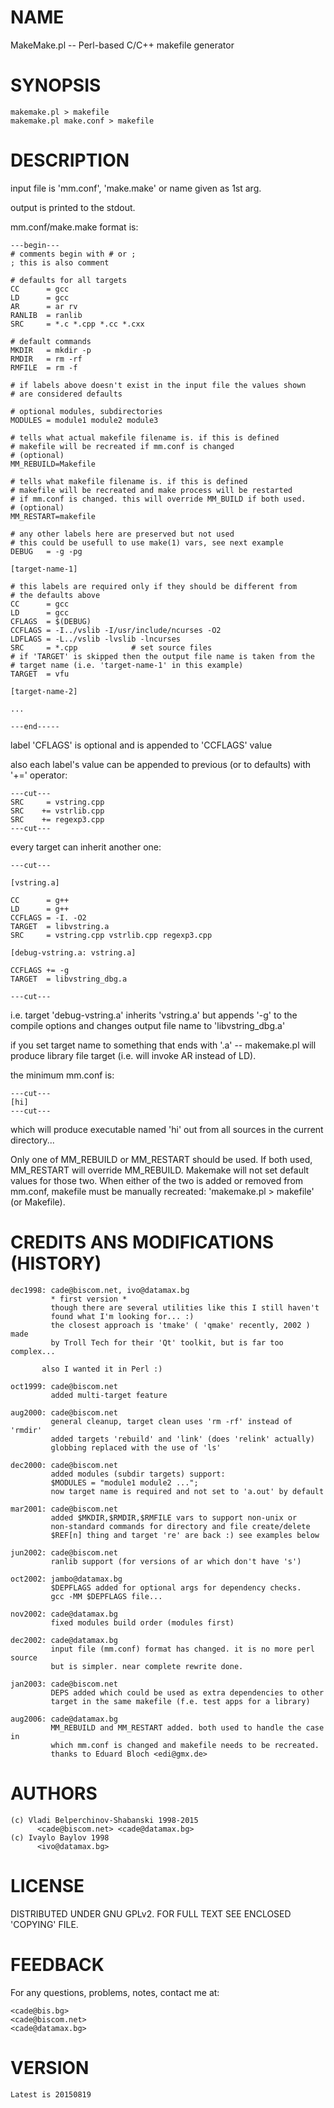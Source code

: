 # NAME

MakeMake.pl -- Perl-based C/C++ makefile generator

# SYNOPSIS

    makemake.pl > makefile
    makemake.pl make.conf > makefile

# DESCRIPTION

input file is 'mm.conf', 'make.make' or name given as 1st arg.

output is printed to the stdout.

mm.conf/make.make format is:



    ---begin---
    # comments begin with # or ;
    ; this is also comment

    # defaults for all targets
    CC      = gcc
    LD      = gcc
    AR      = ar rv
    RANLIB  = ranlib
    SRC     = *.c *.cpp *.cc *.cxx

    # default commands
    MKDIR   = mkdir -p
    RMDIR   = rm -rf
    RMFILE  = rm -f

    # if labels above doesn't exist in the input file the values shown
    # are considered defaults

    # optional modules, subdirectories
    MODULES = module1 module2 module3

    # tells what actual makefile filename is. if this is defined
    # makefile will be recreated if mm.conf is changed
    # (optional)
    MM_REBUILD=Makefile

    # tells what makefile filename is. if this is defined
    # makefile will be recreated and make process will be restarted
    # if mm.conf is changed. this will override MM_BUILD if both used.
    # (optional)
    MM_RESTART=makefile

    # any other labels here are preserved but not used
    # this could be usefull to use make(1) vars, see next example
    DEBUG   = -g -pg

    [target-name-1]

    # this labels are required only if they should be different from
    # the defaults above
    CC      = gcc
    LD      = gcc
    CFLAGS  = $(DEBUG)
    CCFLAGS = -I../vslib -I/usr/include/ncurses -O2
    LDFLAGS = -L../vslib -lvslib -lncurses
    SRC     = *.cpp            # set source files
    # if 'TARGET' is skipped then the output file name is taken from the
    # target name (i.e. 'target-name-1' in this example)
    TARGET  = vfu

    [target-name-2]

    ...

    ---end-----

label 'CFLAGS' is optional and is appended to 'CCFLAGS' value

also each label's value can be appended to previous (or to defaults) with
'+=' operator:

    ---cut---
    SRC     = vstring.cpp
    SRC    += vstrlib.cpp
    SRC    += regexp3.cpp
    ---cut---

every target can inherit another one:

    ---cut---

    [vstring.a]

    CC      = g++
    LD      = g++
    CCFLAGS = -I. -O2
    TARGET  = libvstring.a
    SRC     = vstring.cpp vstrlib.cpp regexp3.cpp

    [debug-vstring.a: vstring.a]

    CCFLAGS += -g
    TARGET  = libvstring_dbg.a

    ---cut---

i.e. target 'debug-vstring.a' inherits 'vstring.a' but appends '-g' to the
compile options and changes output file name to 'libvstring\_dbg.a'

if you set target name to something that ends with '.a' -- makemake.pl will
produce library file target (i.e. will invoke AR instead of LD).

the minimum mm.conf is:

    ---cut---
    [hi]
    ---cut---

which will produce executable named 'hi' out from all sources in the current
directory...

Only one of MM\_REBUILD or MM\_RESTART should be used. If both used, MM\_RESTART
will override MM\_REBUILD. Makemake will not set default values for those two.
When either of the two is added or removed from mm.conf, makefile must be
manually recreated: 'makemake.pl > makefile' (or Makefile).

# CREDITS ANS MODIFICATIONS (HISTORY)

    dec1998: cade@biscom.net, ivo@datamax.bg
             * first version *
             though there are several utilities like this I still haven't
             found what I'm looking for... :)
             the closest approach is 'tmake' ( 'qmake' recently, 2002 ) made 
             by Troll Tech for their 'Qt' toolkit, but is far too complex...

           also I wanted it in Perl :)

    oct1999: cade@biscom.net
             added multi-target feature

    aug2000: cade@biscom.net
             general cleanup, target clean uses 'rm -rf' instead of 'rmdir'
             added targets 'rebuild' and 'link' (does 'relink' actually)
             globbing replaced with the use of 'ls'

    dec2000: cade@biscom.net
             added modules (subdir targets) support:
             $MODULES = "module1 module2 ...";
             now target name is required and not set to 'a.out' by default

    mar2001: cade@biscom.net
             added $MKDIR,$RMDIR,$RMFILE vars to support non-unix or
             non-standard commands for directory and file create/delete
             $REF[n] thing and target 're' are back :) see examples below

    jun2002: cade@biscom.net
             ranlib support (for versions of ar which don't have 's')

    oct2002: jambo@datamax.bg
             $DEPFLAGS added for optional args for dependency checks.
             gcc -MM $DEPFLAGS file...

    nov2002: cade@datamax.bg
             fixed modules build order (modules first)

    dec2002: cade@datamax.bg
             input file (mm.conf) format has changed. it is no more perl source
             but is simpler. near complete rewrite done.

    jan2003: cade@biscom.net
             DEPS added which could be used as extra dependencies to other
             target in the same makefile (f.e. test apps for a library)

    aug2006: cade@datamax.bg
             MM_REBUILD and MM_RESTART added. both used to handle the case in
             which mm.conf is changed and makefile needs to be recreated.
             thanks to Eduard Bloch <edi@gmx.de>

# AUTHORS

    (c) Vladi Belperchinov-Shabanski 1998-2015
          <cade@biscom.net> <cade@datamax.bg>
    (c) Ivaylo Baylov 1998
          <ivo@datamax.bg>

# LICENSE

DISTRIBUTED UNDER GNU GPLv2. FOR FULL TEXT SEE ENCLOSED 'COPYING' FILE.

# FEEDBACK

For any questions, problems, notes, contact me at:

    <cade@bis.bg> 
    <cade@biscom.net> 
    <cade@datamax.bg>

# VERSION

    Latest is 20150819
